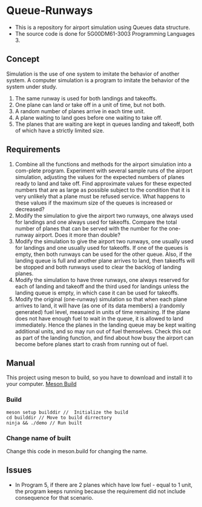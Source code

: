 # Queue-Runways
- This is a repository for airport simulation using Queues data structure.
- The source code is done for 5G00DM61-3003 Programming Languages 3.

## Concept
Simulation is the use of one system to imitate the behavior of another system. A computer simulation is a program to imitate the behavior of the system under study.
1. The same runway is used for both landings and takeoffs.
2. One plane can land or take off in a unit of time, but not both.
3. A random number of planes arrive in each time unit.
4. A plane waiting to land goes before one waiting to take off.
5. The planes that are waiting are kept in queues landing and takeoff, both of which have a strictly limited size.
 
## Requirements
1. Combine all the functions and methods for the airport simulation into a com-plete program. Experiment with several sample runs of the airport simulation, adjusting the values for the expected numbers of planes ready to land and take off. Find approximate values for these expected numbers that are as large as possible subject to the condition that it is very unlikely that a plane must be refused service. What happens to these values if the maximum size of the queues is increased or decreased? 
2. Modify the simulation to give the airport two runways, one always used for landings and one always used for takeoffs. Compare the total number of planes that can be served with the number for the one-runway airport. Does it more than double? 
3. Modify the simulation to give the airport two runways, one usually used for landings and one usually used for takeoffs. If one of the queues is empty, then both runways can be used for the other queue. Also, if the landing queue is full and another plane arrives to land, then takeoffs will be stopped and both runways used to clear the backlog of landing planes. 
4. Modify the simulation to have three runways, one always reserved for each of landing and takeoff and the third used for landings unless the landing queue is empty, in which case it can be used for takeoffs. 
5. Modify the original (one-runway) simulation so that when each plane arrives to land, it will have (as one of its data members) a (randomly generated) fuel level, measured in units of time remaining. If the plane does not have enough fuel to wait in the queue, it is allowed to land immediately. Hence the planes in the landing queue may be kept waiting additional units, and so may run out of fuel themselves. Check this out as part of the landing function, and find about how busy the airport can become before planes start to crash from running out of fuel. 

## Manual
This project using meson to build, so you have to download and install it to your computer.
[Meson Build](https://mesonbuild.com/)

### Build
``` cli
meson setup builddir //  Initialize the build
cd builddir // Move to build dirrectory
ninja && ./demo // Run built
```

### Change name of built
Change this code in meson.build for changing the name.

## Issues
- In Program 5, if there are 2 planes which have low fuel - equal to 1 unit, the program keeps running because the requirement did not include consequence for that scenario.

